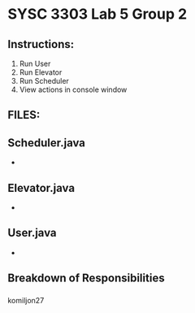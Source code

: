 # SYSC 3303 Lab 5 Group 2

## Instructions:
1. Run User 
2. Run Elevator
3. Run Scheduler
4. View actions in console window

## FILES:

## Scheduler.java
-

## Elevator.java
-

## User.java
-


## Breakdown of Responsibilities

###



komiljon27
